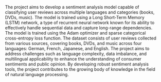 The project aims to develop a sentiment analysis model capable of classifying user reviews across multiple languages and categories (books, DVDs, music). The model is trained using a Long Short-Term Memory (LSTM) network, a type of recurrent neural network known for its ability to effectively handle sequential data and capture long-range dependencies.
The model is trained using the Adam optimizer and sparse categorical cross-entropy loss function. The dataset consists of user reviews collected from various sources, covering books, DVDs, and music across four languages: German, French, Japanese, and English.
The project aims to address challenges such as language complexity, data imbalance, and multilingual applicability to enhance the understanding of consumer sentiments and public opinion. By developing robust sentiment analysis tools, the project contributes to the growing body of knowledge in the field of natural language processing.
